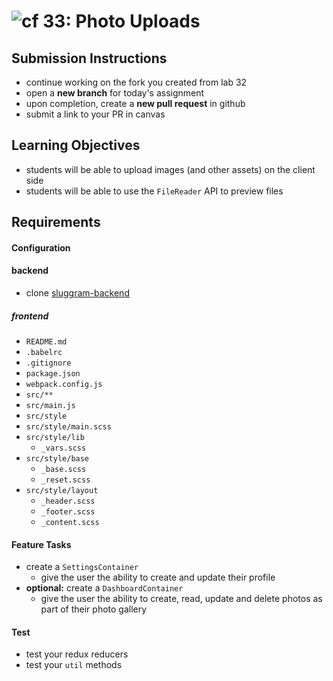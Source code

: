 ![cf](https://i.imgur.com/7v5ASc8.png) 33: Photo Uploads
======

## Submission Instructions
* continue working on the fork you created from lab 32
* open a **new branch** for today's assignment
* upon completion, create a **new pull request** in github
* submit a link to your PR in canvas

## Learning Objectives
* students will be able to upload images (and other assets) on the client side
* students will be able to use the `FileReader` API to preview files

## Requirements
#### Configuration
#### backend
* clone [sluggram-backend](http://github.com/slugbyte/sluggram)

##### frontend
* `README.md`
* `.babelrc`
* `.gitignore`
* `package.json`
* `webpack.config.js`
* `src/**`
* `src/main.js`
* `src/style`
* `src/style/main.scss`
* `src/style/lib`
  * `_vars.scss`
* `src/style/base`
  * `_base.scss`
  * `_reset.scss`
* `src/style/layout`
  * `_header.scss`
  * `_footer.scss`
  * `_content.scss`

#### Feature Tasks
* create a `SettingsContainer`
  * give the user the ability to create and update their profile
* **optional:** create a `DashboardContainer`
  * give the user the ability to create, read, update and delete photos as part of their photo gallery

#### Test
* test your redux reducers
* test your `util` methods
